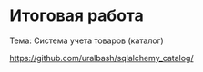 # Итоговая работа

Тема: Система учета товаров (каталог)

https://github.com/uralbash/sqlalchemy_catalog/
